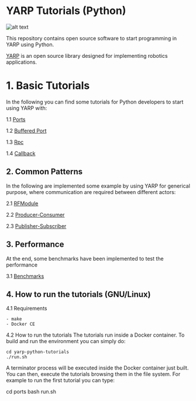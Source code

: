# YARP Tutorials (Python)
![alt text][YARP-PY]

[YARP-PY]:https://github.com/s4hri/yarp-python-tutorials/blob/master/workdir/media/yarp-python-tutorial.png

This repository contains open source software to start programming in YARP using Python.

[YARP](http://www.yarp.it) is an open source library designed for implementing robotics applications.


# 1. Basic Tutorials
In the following you can find some tutorials for Python developers to start using YARP with:

1.1 [Ports](https://github.com/s4hri/yarp-python-tutorials/tree/master/workdir/tutorials/ports)

1.2 [Buffered Port](https://github.com/s4hri/yarp-python-tutorials/tree/master/workdir/tutorials/buffered-ports)

1.3 [Rpc](https://github.com/s4hri/yarp-python-tutorials/tree/master/workdir/tutorials/rpc)

1.4 [Callback](https://github.com/s4hri/yarp-python-tutorials/tree/master/workdir/tutorials/callbacks)



## 2. Common Patterns

In the following are implemented some example by using YARP for generical purpose, where communication are required
between different actors:

2.1 [RFModule](https://github.com/s4hri/yarp-python-tutorials/tree/master/workdir/tutorials/rfmodule)

2.2 [Producer-Consumer](https://github.com/s4hri/yarp-python-tutorials/tree/master/workdir/tutorials/producer-consumer)

2.3 [Publisher-Subscriber](https://github.com/s4hri/yarp-python-tutorials/tree/master/workdir/tutorials/publisher-subscriber)


## 3. Performance
At the end, some benchmarks have been implemented to test the performance

3.1 [Benchmarks](https://github.com/s4hri/yarp-python-tutorials/tree/master/workdir/tutorials/benchmarks)


## 4. How to run the tutorials (GNU/Linux)

4.1 Requirements

    - make
    - Docker CE

4.2 How to run the tutorials
The tutorials run inside a Docker container. To build and run the environment you can simply do:

    cd yarp-python-tutorials
    ./run.sh

A terminator process will be executed inside the Docker container just built. You can then, execute the tutorials browsing them in the file system.
For example to run the first tutorial you can type:

   cd ports
   bash run.sh
